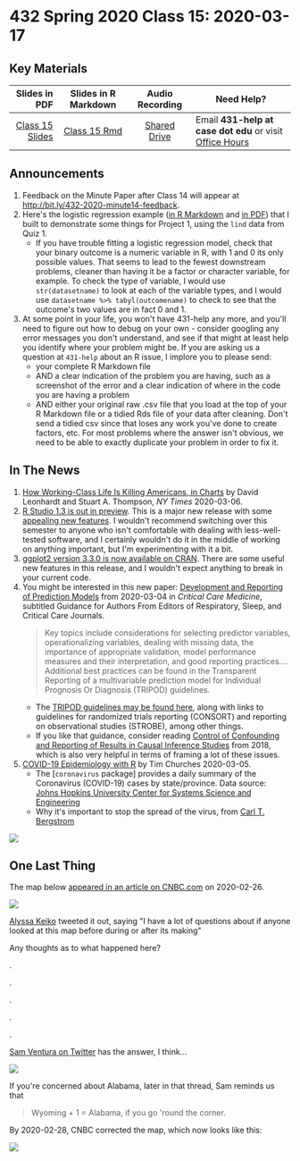 # 432 Spring 2020 Class 15: 2020-03-17

## Key Materials

Slides in PDF | Slides in R Markdown | Audio Recording | Need Help?
------------: | :------------------: | :--------------: | ---------------------------
[Class 15 Slides](https://github.com/THOMASELOVE/2020-432/blob/master/classes/class15/432_2020_slides15.pdf) | [Class 15 Rmd](https://github.com/THOMASELOVE/2020-432/blob/master/classes/class15/432_2020_slides15.Rmd) | [Shared Drive](http://bit.ly/432-2020-audio) | Email **431-help at case dot edu** or visit [Office Hours](https://github.com/THOMASELOVE/2020-432/blob/master/calendar.md#tas-and-office-hours)

## Announcements

1. Feedback on the Minute Paper after Class 14 will appear at http://bit.ly/432-2020-minute14-feedback.
2. Here's the logistic regression example ([in R Markdown](https://github.com/THOMASELOVE/2020-432/blob/master/classes/class15/logistic_example_2020-03-06.Rmd) and [in PDF](https://github.com/THOMASELOVE/2020-432/blob/master/classes/class15/logistic_example_2020-03-06.pdf)) that I built to demonstrate some things for Project 1, using the `lind` data from Quiz 1.
    - If you have trouble fitting a logistic regression model, check that your binary outcome is a numeric variable in R, with 1 and 0 its only possible values. That seems to lead to the fewest downstream problems, cleaner than having it be a factor or character variable, for example. To check the type of variable, I would use `str(datasetname)` to look at each of the variable types, and I would use `datasetname %>% tabyl(outcomename)` to check to see that the outcome's two values are in fact 0 and 1.
3. At some point in your life, you won't have 431-help any more, and you'll need to figure out how to debug on your own - consider googling any error messages you don't understand, and see if that might at least help you identify where your problem might be. If you are asking us a question at `431-help` about an R issue, I implore you to please send:
    - your complete R Markdown file
    - AND a clear indication of the problem you are having, such as a screenshot of the error and a clear indication of where in the code you are having a problem
    - AND either your original raw .csv file that you load at the top of your R Markdown file or a tidied Rds file of your data after cleaning. Don't send a tidied csv since that loses any work you've done to create factors, etc. For most problems where the answer isn't obvious, we need to be able to exactly duplicate your problem in order to fix it.

## In The News

1. [How Working-Class Life Is Killing Americans, in Charts](https://www.nytimes.com/interactive/2020/03/06/opinion/working-class-death-rate.html) by David Leonhardt and Stuart A. Thompson, *NY Times* 2020-03-06.
2. [R Studio 1.3 is out in preview](https://rstudio.com/products/rstudio/download/preview/). This is a major new release with some [appealing new features](https://rstudio.com/products/rstudio/download/preview-release-notes/). I wouldn't recommend switching over this semester to anyone who isn't comfortable with dealing with less-well-tested software, and I certainly wouldn't do it in the middle of working on anything important, but I'm experimenting with it a bit.
3. [ggplot2 version 3.3.0 is now available on CRAN](https://www.tidyverse.org/blog/2020/03/ggplot2-3-3-0/). There are some useful new features in this release, and I wouldn't expect anything to break in your current code.
4. You might be interested in this new paper: [Development and Reporting of Prediction Models](https://journals.lww.com/ccmjournal/Abstract/onlinefirst/Development_and_Reporting_of_Prediction_Models_.95713.aspx) from 2020-03-04 in *Critical Care Medicine*, subtitled Guidance for Authors From Editors of Respiratory, Sleep, and Critical Care Journals. 
    > Key topics include considerations for selecting predictor variables, operationalizing variables, dealing with missing data, the importance of appropriate validation, model performance measures and their interpretation, and good reporting practices.... Additional best practices can be found in the Transparent Reporting of a multivariable prediction model for Individual Prognosis Or Diagnosis (TRIPOD) guidelines.
    - The [TRIPOD guidelines may be found here](https://www.equator-network.org/reporting-guidelines/tripod-statement/), along with links to guidelines for randomized trials reporting (CONSORT) and reporting on observational studies (STROBE), among other things.
    - If you like that guidance, consider reading [Control of Confounding and Reporting of Results in Causal Inference Studies](https://www.atsjournals.org/doi/full/10.1513/AnnalsATS.201808-564PS) from 2018, which is also very helpful in terms of framing a lot of these issues.
5. [COVID-19 Epidemiology with R](https://rviews.rstudio.com/2020/03/05/covid-19-epidemiology-with-r/) by Tim Churches 2020-03-05. 
    - The [`coronavirus` package] provides a daily summary of the Coronavirus (COVID-19) cases by state/province. Data source: [Johns Hopkins University Center for Systems Science and Engineering](https://systems.jhu.edu/research/public-health/ncov/)
    - Why it's important to stop the spread of the virus, from [Carl T. Bergstrom](https://twitter.com/CT_Bergstrom/status/1236427814393409536)

![](https://github.com/THOMASELOVE/2020-432/blob/master/classes/class15/Bergstrom_Kim.jpg)


## One Last Thing

The map below [appeared in an article on CNBC.com](https://www.cnbc.com/2020/02/26/people-skipping-medically-necessary-drugs-because-they-cost-too-much.html) on 2020-02-26.

![](https://github.com/THOMASELOVE/2020-432/blob/master/classes/class13/figures/cnbc_map_original.PNG)

[Alyssa Keiko](https://twitter.com/alyssakeiko/status/1233092947987529728) tweeted it out, saying "I have a lot of questions about if anyone looked at this map before during or after its making"

Any thoughts as to what happened here?

.

.

.

.

.

[Sam Ventura on Twitter](https://twitter.com/stat_sam/status/1233191157053693953?s=11) has the answer, I think...

![](https://github.com/THOMASELOVE/2020-432/blob/master/classes/class13/figures/sam_ventura_2020.PNG)

If you're concerned about Alabama, later in that thread, Sam reminds us that 

> Wyoming + 1 = Alabama, if you go 'round the corner.

By 2020-02-28, CNBC corrected the map, which now looks like this:

![](https://github.com/THOMASELOVE/2020-432/blob/master/classes/class13/figures/cnbc_map_corrected.PNG)
